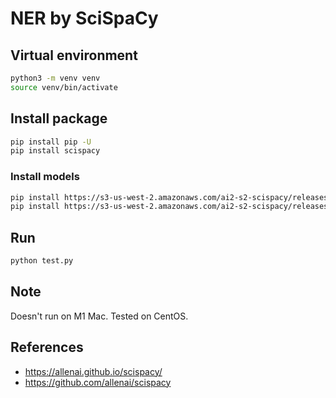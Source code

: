 # NER by SciSpaCy

## Virtual environment

```sh
python3 -m venv venv
source venv/bin/activate
```

## Install package

```sh
pip install pip -U
pip install scispacy
```

### Install models

```sh
pip install https://s3-us-west-2.amazonaws.com/ai2-s2-scispacy/releases/v0.4.0/en_core_sci_sm-0.4.0.tar.gz # biomedical generic
pip install https://s3-us-west-2.amazonaws.com/ai2-s2-scispacy/releases/v0.4.0/en_ner_bionlp13cg_md-0.4.0.tar.gz # NER
```

## Run

```sh
python test.py
```

## Note

Doesn't run on M1 Mac.  Tested on CentOS.

## References

- https://allenai.github.io/scispacy/
- https://github.com/allenai/scispacy
